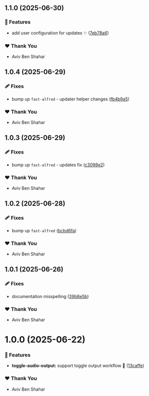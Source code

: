 ## 1.1.0 (2025-06-30)

### 🚀 Features

- add user configuration for updates ✨ ([7eb78a6](https://github.com/Avivbens/alfredo/commit/7eb78a6))

### ❤️ Thank You

- Aviv Ben Shahar

## 1.0.4 (2025-06-29)

### 🩹 Fixes

- bump up `fast-alfred` - updater helper changes ([fb4b9a5](https://github.com/Avivbens/alfredo/commit/fb4b9a5))

### ❤️ Thank You

- Aviv Ben Shahar

## 1.0.3 (2025-06-29)

### 🩹 Fixes

- bump up `fast-alfred` - updates fix ([c3098e2](https://github.com/Avivbens/alfredo/commit/c3098e2))

### ❤️ Thank You

- Aviv Ben Shahar

## 1.0.2 (2025-06-28)

### 🩹 Fixes

- bump up `fast-alfred` ([bcbd6fa](https://github.com/Avivbens/alfredo/commit/bcbd6fa))

### ❤️ Thank You

- Aviv Ben Shahar

## 1.0.1 (2025-06-26)

### 🩹 Fixes

- documentation misspelling ([39b8e5b](https://github.com/Avivbens/alfredo/commit/39b8e5b))

### ❤️ Thank You

- Aviv Ben Shahar

# 1.0.0 (2025-06-22)

### 🚀 Features

- **toggle-audio-output:** support toggle output workflow 🥷 ([13caffe](https://github.com/Avivbens/alfredo/commit/13caffe))

### ❤️ Thank You

- Aviv Ben Shahar
